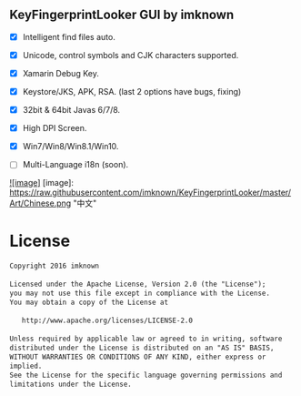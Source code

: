 ## KeyFingerprintLooker GUI by imknown ##


- [x] Intelligent find files auto.<br />
- [x] Unicode, control symbols and CJK characters supported.<br />
- [x] Xamarin Debug Key.<br />
- [x] Keystore/JKS, APK, RSA. (last 2 options have bugs, fixing)<br />
- [x] 32bit & 64bit Javas 6/7/8.<br />
- [x] High DPI Screen.<br />
- [x] Win7/Win8/Win8.1/Win10.<br />
- [ ] Multi-Language i18n (soon).


[![image]](https://raw.githubusercontent.com/imknown/KeyFingerprintLooker/master/Art/Chinese.png)
[image]: https://raw.githubusercontent.com/imknown/KeyFingerprintLooker/master/Art/Chinese.png "中文"

# License
    Copyright 2016 imknown
    
    Licensed under the Apache License, Version 2.0 (the "License");
    you may not use this file except in compliance with the License.
    You may obtain a copy of the License at
    
       http://www.apache.org/licenses/LICENSE-2.0
    
    Unless required by applicable law or agreed to in writing, software
    distributed under the License is distributed on an "AS IS" BASIS,
    WITHOUT WARRANTIES OR CONDITIONS OF ANY KIND, either express or implied.
    See the License for the specific language governing permissions and
    limitations under the License.
